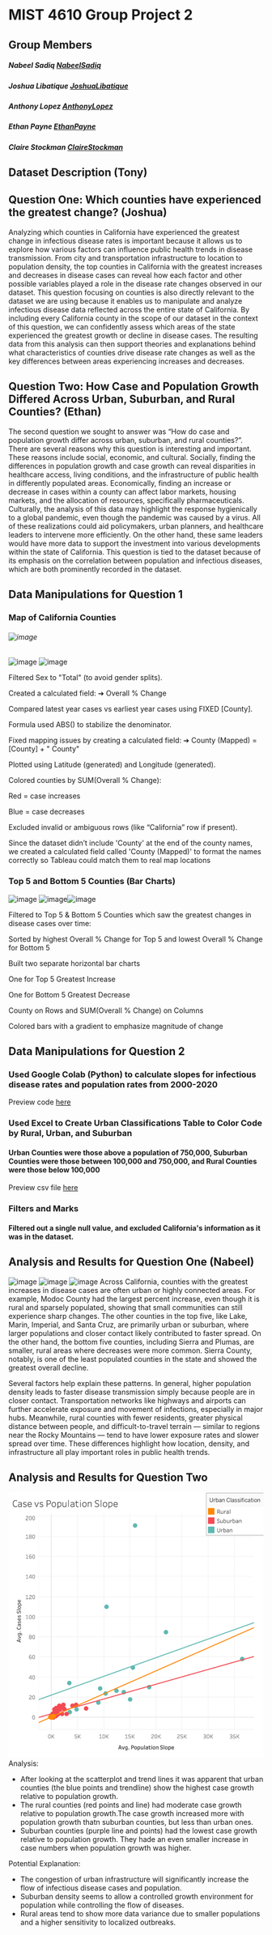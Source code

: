 # MIST 4610 Group Project 2

## Group Members
##### Nabeel Sadiq [NabeelSadiq](https://www.github.com/Nabeel470)
##### Joshua Libatique [JoshuaLibatique](https://www.github.com/jiyuukane)
##### Anthony Lopez [AnthonyLopez](https://www.github.com/asl58391)
##### Ethan Payne [EthanPayne](https://github.com/EthanPayne27)
##### Claire Stockman [ClaireStockman](https://www.github.com/clairestockman)

## Dataset Description (Tony)

## Question One: Which counties have experienced the greatest change? (Joshua)
Analyzing which counties in California have experienced the greatest change in infectious disease rates is important because it allows us to explore how various factors can influence public health trends in disease transmission. From city and transportation infrastructure to location to population density, the top counties in California with the greatest increases and decreases in disease cases can reveal how each factor and other possible variables played a role in the disease rate changes observed in our dataset. This question focusing on counties is also directly relevant to the dataset we are using because it enables us to manipulate and analyze infectious disease data reflected across the entire state of California. By including every California county in the scope of our dataset in the context of this question, we can confidently assess which areas of the state experienced the greatest growth or decline in disease cases. The resulting data from this analysis can then support theories and explanations behind what characteristics of counties drive disease rate changes as well as the key differences between areas experiencing increases and decreases.

## Question Two: How Case and Population Growth Differed Across Urban, Suburban, and Rural Counties? (Ethan)
The second question we sought to answer was “How do case and population growth differ across urban, suburban, and rural counties?”.  There are several reasons why this question is interesting and important. These reasons include social, economic, and cultural. Socially, finding the differences in population growth and case growth can reveal disparities in healthcare access, living conditions, and the infrastructure of public health in differently populated areas. Economically, finding an increase or decrease in cases within a county can affect labor markets, housing markets, and the allocation of resources, specifically pharmaceuticals. Culturally, the analysis of this data may highlight the response hygienically to a global pandemic, even though the pandemic was caused by a virus. All of these realizations could aid policymakers, urban planners, and healthcare leaders to intervene more efficiently. On the other hand, these same leaders would have more data to support the investment into various developments within the state of California. This question is tied to the dataset because of its emphasis on the correlation between population and infectious diseases, which are both prominently recorded in the dataset.

## Data Manipulations for Question 1
### Map of California Counties
###### ![image](https://github.com/user-attachments/assets/2297f705-17e0-40cd-90b3-7b4bd7163841)
![image](https://github.com/user-attachments/assets/94f08893-c1dc-48c2-82d8-69d82dfd1257)
![image](https://github.com/user-attachments/assets/688e6641-e531-42d6-9e1e-41c9bab7cd6a)

Filtered Sex to "Total" (to avoid gender splits).

Created a calculated field:
➔ Overall % Change

Compared latest year cases vs earliest year cases using FIXED [County].

Formula used ABS() to stabilize the denominator.

Fixed mapping issues by creating a calculated field:
➔ County (Mapped) = [County] + " County"

Plotted using Latitude (generated) and Longitude (generated).

Colored counties by SUM(Overall % Change):

Red = case increases

Blue = case decreases

Excluded invalid or ambiguous rows (like “California” row if present).

Since the dataset didn’t include 'County' at the end of the county names, we created a calculated field called 'County (Mapped)' to format the names correctly so Tableau could match them to real map locations

### Top 5 and Bottom 5 Counties (Bar Charts)
![image](https://github.com/user-attachments/assets/0f2ae972-8f12-4d56-adca-b8109f6d3d14)
![image](https://github.com/user-attachments/assets/087fe553-1eb5-4b58-a53f-4cf494d448cf)![image](https://github.com/user-attachments/assets/dbba78af-2003-4eef-8074-f49925bd6681)


Filtered to Top 5 & Bottom 5 Counties which saw the greatest changes in disease cases over time:

Sorted by highest Overall % Change for Top 5 and lowest Overall % Change for Bottom 5

Built two separate horizontal bar charts

One for Top 5 Greatest Increase

One for Bottom 5 Greatest Decrease

County on Rows and SUM(Overall % Change) on Columns

Colored bars with a gradient to emphasize magnitude of change

## Data Manipulations for Question 2
### Used Google Colab (Python) to calculate slopes for infectious disease rates and population rates from 2000-2020
Preview code [here](https://github.com/asl58391/MIST4610GroupProject2/blob/main/SlopeCalc.ipynb)

### Used Excel to Create Urban Classifications Table to Color Code by Rural, Urban, and Suburban
#### Urban Counties were those above a population of 750,000, Suburban Counties were those between 100,000 and 750,000, and Rural Counties were those below 100,000
Preview csv file [here](https://github.com/asl58391/MIST4610GroupProject2/blob/main/Slope%20Classification.csv)

### Filters and Marks
#### Filtered out a single null value, and excluded California's information as it was in the dataset.







## Analysis and Results for Question One (Nabeel)
![image](https://github.com/user-attachments/assets/6f9d3322-66d5-4ac1-b2dd-52ad5bcf6793)
![image](https://github.com/user-attachments/assets/cd8cdff6-a7cd-466a-9f89-64d9c4642001)
![image](https://github.com/user-attachments/assets/fdb9d329-c774-4a1c-8e17-7f2bb3499802)
Across California, counties with the greatest increases in disease cases are often urban or highly connected areas. For example, Modoc County had the largest percent increase, even though it is rural and sparsely populated, showing that small communities can still experience sharp changes. The other counties in the top five, like Lake, Marin, Imperial, and Santa Cruz, are primarily urban or suburban, where larger populations and closer contact likely contributed to faster spread. On the other hand, the bottom five counties, including Sierra and Plumas, are smaller, rural areas where decreases were more common. Sierra County, notably, is one of the least populated counties in the state and showed the greatest overall decline.

Several factors help explain these patterns. In general, higher population density leads to faster disease transmission simply because people are in closer contact. Transportation networks like highways and airports can further accelerate exposure and movement of infections, especially in major hubs. Meanwhile, rural counties with fewer residents, greater physical distance between people, and difficult-to-travel terrain — similar to regions near the Rocky Mountains — tend to have lower exposure rates and slower spread over time. These differences highlight how location, density, and infrastructure all play important roles in public health trends.





## Analysis and Results for Question Two 
![image](https://github.com/asl58391/MIST4610GroupProject2/blob/main/table%2Blegend.png)
Analysis: 
- After looking at the scatterplot and trend lines it was apparent that urban counties (the blue points and trendline) show the highest case growth relative to population growth.
- The rural counties (red points and line) had moderate case growth relative to population growth.The case growth increased more with population growth thatn suburban counties, but less than urban ones.
- Suburban counties (purple line and points) had the lowest case growth relative to population growth. They hade an even smaller increase in case numbers when population growth was higher. 

Potential Explanation:
- The congestion of urban infrastructure will significantly increase the flow of infectious disease cases and population. 
- Suburban density seems to allow a controlled growth environment for population while controlling the flow of diseases.
- Rural areas tend to show more data variance due to smaller populations and a higher sensitivity to localized outbreaks. 



